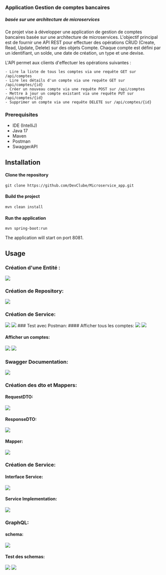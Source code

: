 <h3> Application Gestion de comptes bancaires </h3>
<h5> basée sur une architecture de microservices </h5>
<p>

Ce projet vise à développer une application de gestion de comptes bancaires basée sur une architecture de microservices. L'objectif principal est de fournir une API REST pour effectuer des opérations CRUD (Create, Read, Update, Delete) sur des objets Compte. Chaque compte est défini par un identifiant, un solde, une date de création, un type et une devise.
</p>
<p>
L'API permet aux clients d'effectuer les opérations suivantes :

    - Lire la liste de tous les comptes via une requête GET sur /api/comptes
    - Lire les détails d'un compte via une requête GET sur /api/comptes/{id}
    - Créer un nouveau compte via une requête POST sur /api/comptes
    - Mettre à jour un compte existant via une requête PUT sur /api/comptes/{id}
    - Supprimer un compte via une requête DELETE sur /api/comptes/{id}
</p>
 <h3> Prerequisites </h3>

- IDE (IntelliJ)
- Java 17
- Maven
- Postman
- SwaggerAPI

## Installation
#### Clone the repository

```git clone https://github.com/DevClube/Microservice_app.git```

#### Build the project

```mvn clean install```

#### Run the application

```mvn spring-boot:run```

The application will start on port 8081.

## Usage
### Création d'une Entité :

<img src="./Capture/1.png">

### Création de Repository:

<img src="./Capture/2.png">

### Création de Service:

<img src="./Capture/3.png">
<img src="./Capture/4.png">
### Test avec Postman:
#### Afficher tous les comptes:

<img src="./Capture/5.png">
<img src="./Capture/6.png">

#### Afficher un comptes:

<img src="./Capture/8.png">
<img src="./Capture/9.png">

### Swagger Documentation:

<img src="./Capture/11.png">

### Création des dto et Mappers:
#### RequestDTO:
<img src="./Capture/12.png">

#### ResponseDTO:
<img src="./Capture/13.png">

#### Mapper:
<img src="./Capture/15.png">

### Création de Service:
#### Interface Service:
<img src="./Capture/16.png">

#### Service Implementation:
<img src="./Capture/17.png">

### GraphQL:
#### schema:
<img src="./Capture/18.png">

#### Test des schemas:
<img src="./Capture/19.png">

<img src="./Capture/20.png">
